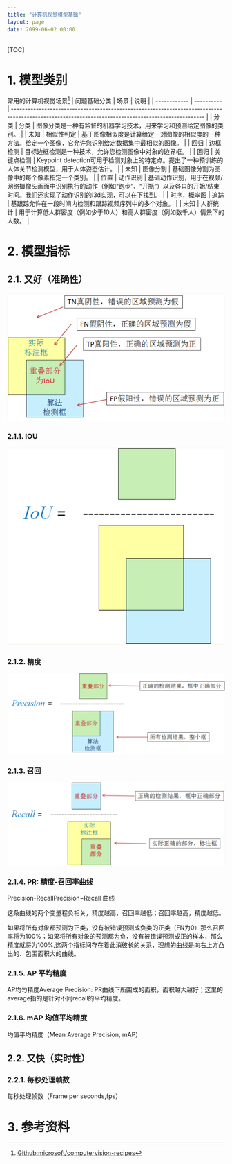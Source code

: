 ```yaml
---
title: "计算机视觉模型基础"
layout: page
date: 2099-06-02 00:00
---
```



[TOC]

# 1. 模型类别


常用的计算机视觉场景[^微软CV]
| 问题基础分类 | 场景       | 说明                                                                                                                                                |
| ------------ | ---------- | --------------------------------------------------------------------------------------------------------------------------------------------------- |
| 分类         | 分类       | 图像分类是一种有监督的机器学习技术，用来学习和预测给定图像的类别。                                                                                  |
| 未知         | 相似性判定 | 基于图像相似度是计算给定一对图像的相似度的一种方法。给定一个图像，它允许您识别给定数据集中最相似的图像。                                            |
| 回归         | 边框检测   | 目标边框检测是一种技术，允许您检测图像中对象的边界框。                                                                                              |
| 回归         | 关键点检测 | Keypoint detection可用于检测对象上的特定点。提出了一种预训练的人体关节检测模型，用于人体姿态估计。                                                  |
| 未知         | 图像分割   | 基础图像分割为图像中的每个像素指定一个类别。                                                                                                        |
| 位置         | 动作识别   | 基础动作识别，用于在视频/网络摄像头画面中识别执行的动作（例如“跑步”、“开瓶”）以及各自的开始/结束时间。我们还实现了动作识别的i3d实现，可以在下找到。 |
| 时序，概率图 | 追踪       | 基跟踪允许在一段时间内检测和跟踪视频序列中的多个对象。                                                                                              |
| 未知         | 人群统计   | 用于计算低人群密度（例如少于10人）和高人群密度（例如数千人）情景下的人数。                                                                          |





# 2. 模型指标

## 2.1. 又好（准确性）

![](/attach/images/2020-08-26-19-22-25.png)
### 2.1.1. IOU

![](/attach/images/2020-08-26-19-24-51.png)
### 2.1.2. 精度


![](/attach/images/2020-08-26-19-23-00.png)

### 2.1.3. 召回

![](/attach/images/2020-08-26-19-23-38.png)

### 2.1.4. PR: 精度-召回率曲线

Precision-RecallPrecision−Recall 曲线


这条曲线的两个变量程负相关，精度越高，召回率越低；召回率越高，精度越低。


如果将所有对象都预测为正类，没有被错误预测成负类的正类（FN为0）那么召回率将为100%；如果将所有对象的预测都为负，没有被错误预测成正的样本，那么精度就将为100%,这两个指标间存在着此消彼长的关系，理想的曲线是向右上方凸出的、包围面积大的曲线。
### 2.1.5. AP 平均精度

AP均匀精度Average Precision: PR曲线下所围成的面积，面积越大越好；这里的average指的是针对不同recall的平均精度。
### 2.1.6. mAP 均值平均精度
均值平均精度（Mean Average Precision, mAP）








## 2.2. 又快（实时性）

### 2.2.1. 每秒处理帧数
每秒处理帧数（Frame per seconds,fps）




# 3. 参考资料

[^微软CV]:[Github:microsoft/computervision-recipes](https://github.com/microsoft/computervision-recipes)

